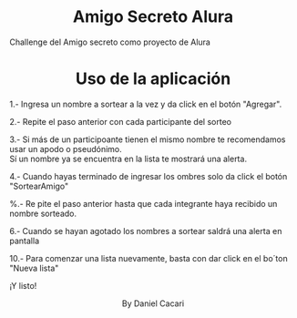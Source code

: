 <h1 align="center"> Amigo Secreto Alura </h1>

Challenge del Amigo secreto como proyecto de Alura

<h1 align="center"> Uso de la aplicación </h1>

1.- Ingresa un nombre a sortear a la vez y da click en el botón "Agregar". <br>

2.- Repite el paso anterior con cada participante del sorteo <br>

3.- Si más de un participoante tienen el mismo nombre te recomendamos usar un apodo o pseudónimo. <br>
    Sí un nombre ya se encuentra en la lista te mostrará una alerta. <br>
    
4.- Cuando hayas terminado de ingresar los ombres solo da click el botón "SortearAmigo" <br>

%.- Re pite el paso anterior hasta que cada integrante haya recibido un nombre sorteado.<br>

6.- Cuando se hayan agotado los nombres a sortear saldrá una alerta en pantalla<br>

10.- Para comenzar una lista nuevamente, basta con dar click en el bo´ton "Nueva lista"<br>

¡Y listo! <br>



<p align= "center"> By Daniel Cacari </p>
